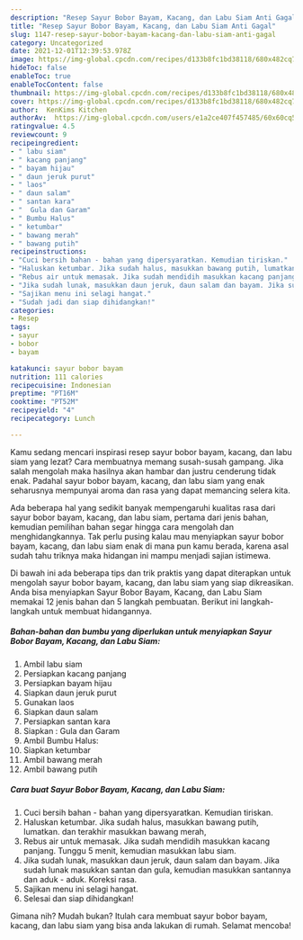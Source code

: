 ```yaml
---
description: "Resep Sayur Bobor Bayam, Kacang, dan Labu Siam Anti Gagal"
title: "Resep Sayur Bobor Bayam, Kacang, dan Labu Siam Anti Gagal"
slug: 1147-resep-sayur-bobor-bayam-kacang-dan-labu-siam-anti-gagal
category: Uncategorized
date: 2021-12-01T12:39:53.978Z
image: https://img-global.cpcdn.com/recipes/d133b8fc1bd38118/680x482cq70/sayur-bobor-bayam-kacang-dan-labu-siam-foto-resep-utama.jpg
hideToc: false
enableToc: true
enableTocContent: false
thumbnail: https://img-global.cpcdn.com/recipes/d133b8fc1bd38118/680x482cq70/sayur-bobor-bayam-kacang-dan-labu-siam-foto-resep-utama.jpg
cover: https://img-global.cpcdn.com/recipes/d133b8fc1bd38118/680x482cq70/sayur-bobor-bayam-kacang-dan-labu-siam-foto-resep-utama.jpg
author:  KenKims Kitchen
authorAv:  https://img-global.cpcdn.com/users/e1a2ce407f457485/60x60cq50/avatar.jpg
ratingvalue: 4.5
reviewcount: 9
recipeingredient:
- " labu siam"
- " kacang panjang"
- " bayam hijau"
- " daun jeruk purut"
- " laos"
- " daun salam"
- " santan kara"
- "  Gula dan Garam"
- " Bumbu Halus"
- " ketumbar"
- " bawang merah"
- " bawang putih"
recipeinstructions:
- "Cuci bersih bahan - bahan yang dipersyaratkan. Kemudian tiriskan."
- "Haluskan ketumbar. Jika sudah halus, masukkan bawang putih, lumatkan. dan terakhir masukkan bawang merah,"
- "Rebus air untuk memasak. Jika sudah mendidih masukkan kacang panjang. Tunggu 5 menit, kemudian masukkan labu siam."
- "Jika sudah lunak, masukkan daun jeruk, daun salam dan bayam. Jika sudah lunak masukkan santan dan gula, kemudian masukkan santannya dan aduk - aduk. Koreksi rasa."
- "Sajikan menu ini selagi hangat."
- "Sudah jadi dan siap dihidangkan!"
categories:
- Resep
tags:
- sayur
- bobor
- bayam

katakunci: sayur bobor bayam 
nutrition: 111 calories
recipecuisine: Indonesian
preptime: "PT16M"
cooktime: "PT52M"
recipeyield: "4"
recipecategory: Lunch

---
```



Kamu sedang mencari inspirasi resep sayur bobor bayam, kacang, dan labu siam yang lezat? Cara membuatnya memang susah-susah gampang. Jika salah mengolah maka hasilnya akan hambar dan justru cenderung tidak enak. Padahal sayur bobor bayam, kacang, dan labu siam yang enak seharusnya mempunyai aroma dan rasa yang dapat memancing selera kita.




Ada beberapa hal yang sedikit banyak mempengaruhi kualitas rasa dari sayur bobor bayam, kacang, dan labu siam, pertama dari jenis bahan, kemudian pemilihan bahan segar hingga cara mengolah dan menghidangkannya. Tak perlu pusing kalau mau menyiapkan sayur bobor bayam, kacang, dan labu siam enak di mana pun kamu berada, karena asal sudah tahu triknya maka hidangan ini mampu menjadi sajian istimewa.


Di bawah ini ada beberapa tips dan trik praktis yang dapat diterapkan untuk mengolah sayur bobor bayam, kacang, dan labu siam yang siap dikreasikan. Anda bisa menyiapkan Sayur Bobor Bayam, Kacang, dan Labu Siam memakai 12 jenis bahan dan 5 langkah pembuatan. Berikut ini langkah-langkah untuk membuat hidangannya.

<!--inarticleads1-->

##### Bahan-bahan dan bumbu yang diperlukan untuk menyiapkan Sayur Bobor Bayam, Kacang, dan Labu Siam:

1. Ambil  labu siam
1. Persiapkan  kacang panjang
1. Persiapkan  bayam hijau
1. Siapkan  daun jeruk purut
1. Gunakan  laos
1. Siapkan  daun salam
1. Persiapkan  santan kara
1. Siapkan  : Gula dan Garam
1. Ambil  Bumbu Halus:
1. Siapkan  ketumbar
1. Ambil  bawang merah
1. Ambil  bawang putih




<!--inarticleads2-->

##### Cara buat Sayur Bobor Bayam, Kacang, dan Labu Siam:

1. Cuci bersih bahan - bahan yang dipersyaratkan. Kemudian tiriskan.
1. Haluskan ketumbar. Jika sudah halus, masukkan bawang putih, lumatkan. dan terakhir masukkan bawang merah,
1. Rebus air untuk memasak. Jika sudah mendidih masukkan kacang panjang. Tunggu 5 menit, kemudian masukkan labu siam.
1. Jika sudah lunak, masukkan daun jeruk, daun salam dan bayam. Jika sudah lunak masukkan santan dan gula, kemudian masukkan santannya dan aduk - aduk. Koreksi rasa.
1. Sajikan menu ini selagi hangat.
1. Selesai dan siap dihidangkan!



Gimana nih? Mudah bukan? Itulah cara membuat sayur bobor bayam, kacang, dan labu siam yang bisa anda lakukan di rumah. Selamat mencoba!
